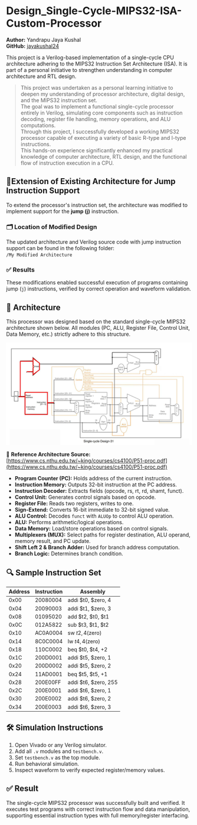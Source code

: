 # Design_Single-Cycle-MIPS32-ISA-Custom-Processor

**Author:** Yandrapu Jaya Kushal  
**GitHub:** [jayakushal24](https://github.com/jayakushal24)

This project is a Verilog-based implementation of a single-cycle CPU architecture adhering to the MIPS32 Instruction Set Architecture (ISA). It is part of a personal initiative to strengthen understanding in computer architecture and RTL design.

> This project was undertaken as a personal learning initiative to deepen my understanding of processor architecture, digital design, and the MIPS32 instruction set.  
> The goal was to implement a functional single-cycle processor entirely in Verilog, simulating core components such as instruction decoding, register file handling, memory operations, and ALU computations.  
> Through this project, I successfully developed a working MIPS32 processor capable of executing a variety of basic R-type and I-type instructions.  
> This hands-on experience significantly enhanced my practical knowledge of computer architecture, RTL design, and the functional flow of instruction execution in a CPU.

## 🔧Extension of Existing Architecture for Jump Instruction Support

To extend the processor's instruction set, the architecture was modified to implement support for the **jump (j)** instruction.

### 🗂 Location of Modified Design

The updated architecture and Verilog source code with jump instruction support can be found in the following folder:  
`/My Modified Architecture`

### ✅ Results

These modifications enabled successful execution of programs containing jump (`j`) instructions, verified by correct operation and waveform validation.


## 🧱 Architecture 

This processor was designed based on the standard single-cycle MIPS32 architecture shown below. All modules (PC, ALU, Register File, Control Unit, Data Memory, etc.) strictly adhere to this structure.

![MIPS32 Architecture](./Architecture_MIPS32.png)

📖 **Reference Architecture Source:**  
[https://www.cs.nthu.edu.tw/~king/courses/cs4100/P51-proc.pdf](https://www.cs.nthu.edu.tw/~king/courses/cs4100/P51-proc.pdf)

- **Program Counter (PC):** Holds address of the current instruction.
- **Instruction Memory:** Outputs 32-bit instruction at the PC address.
- **Instruction Decoder:** Extracts fields (opcode, rs, rt, rd, shamt, funct).
- **Control Unit:** Generates control signals based on opcode.
- **Register File:** Reads two registers, writes to one.
- **Sign-Extend:** Converts 16-bit immediate to 32-bit signed value.
- **ALU Control:** Decodes `funct` with `ALUOp` to control ALU operation.
- **ALU:** Performs arithmetic/logical operations.
- **Data Memory:** Load/store operations based on control signals.
- **Multiplexers (MUX):** Select paths for register destination, ALU operand, memory result, and PC update.
- **Shift Left 2 & Branch Adder:** Used for branch address computation.
- **Branch Logic:** Determines branch condition.



## 🔍 Sample Instruction Set

| Address | Instruction | Assembly |
|---------|-------------|----------|
| 0x00    | 20080004    | addi $t0, $zero, 4 |
| 0x04    | 20090003    | addi $t1, $zero, 3 |
| 0x08    | 01095020    | add  $t2, $t0, $t1 |
| 0x0C    | 012A5822    | sub  $t3, $t1, $t2 |
| 0x10    | AC0A0004    | sw   $t2, 4($zero) |
| 0x14    | 8C0C0004    | lw   $t4, 4($zero) |
| 0x18    | 110C0002    | beq  $t0, $t4, +2  |
| 0x1C    | 200D0001    | addi $t5, $zero, 1 |
| 0x20    | 200D0002    | addi $t5, $zero, 2 |
| 0x24    | 11AD0001    | beq  $t5, $t5, +1  |
| 0x28    | 200E00FF    | addi $t6, $zero, 255 |
| 0x2C    | 200E0001    | addi $t6, $zero, 1 |
| 0x30    | 200E0002    | addi $t6, $zero, 2 |
| 0x34    | 200E0003    | addi $t6, $zero, 3 |


## 🛠️ Simulation Instructions

1. Open Vivado or any Verilog simulator.
2. Add all `.v` modules and `testbench.v`.
3. Set `testbench.v` as the top module.
4. Run behavioral simulation.
5. Inspect waveform to verify expected register/memory values.


## ✅ Result

The single-cycle MIPS32 processor was successfully built and verified. It executes test programs with correct instruction flow and data manipulation, supporting essential instruction types with full memory/register interfacing.
































